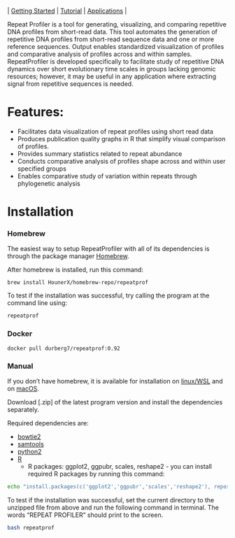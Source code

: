 
| [Getting Started](./gettingstarted.md) | [Tutorial](./tutorial.md) | [Applications](./uses.md) |


Repeat Profiler is a tool for generating, visualizing, and comparing repetitive DNA profiles from short-read data. This tool automates the generation of repetitive DNA profiles from short-read sequence data and one or more reference sequences. Output enables standardized visualization of profiles and comparative analysis of profiles across and within samples. RepeatProfiler is developed specifically to facilitate study of repetitive DNA dynamics over short evolutionary time scales in groups lacking genomic resources; however, it may be useful in any application where extracting signal from repetitive sequences is needed.


# Features:

  - Facilitates data visualization of repeat profiles using short read data
  - Produces publication quality graphs in R that simplify visual comparison of profiles.
  - Provides summary statistics related to repeat abundance
  - Conducts comparative analysis of profiles shape across and within user specified groups
  - Enables comparative study of variation within repeats through phylogenetic analysis


# Installation
### Homebrew
The easiest way to setup RepeatProfiler with all of its dependencies is through the package manager [Homebrew].

After homebrew is installed, run this command:
```
brew install HounerX/homebrew-repo/repeatprof
```

To test if the installation was successful, try calling the program at the command line using:

```sh
repeatprof
```

### Docker
```
docker pull durberg7/repeatprof:0.92
```

### Manual
If you don’t have homebrew, it is available for installation on [linux/WSL] and on [macOS].

Download [.zip] of the latest program version and install the dependencies separately.

Required dependencies are:
 - [bowtie2]
 - [samtools]
 - [python2]
 - [R]
    - R packages: ggplot2, ggpubr, scales, reshape2 - 
you can install required R packages by running this command:  

```sh
echo "install.packages(c('ggplot2','ggpubr','scales','reshape2'), repos=\"https://cran.rstudio.com\")" | R --no-save
```

To test if the installation was successful, set the current directory to the unzipped file from above and run the following command in terminal. The words “REPEAT PROFILER” should print to the screen.  

```sh
bash repeatprof
```

[//]: #
  [Homebrew]: <https://brew.sh/>
  [linux/WSL]: <https://docs.brew.sh/Homebrew-on-Linux>
  [macOS]: <https://brew.sh/>
  [bowtie2]: <https://github.com/BenLangmead/bowtie2>
  [samtools]: <http://www.htslib.org/doc/samtools.html>
  [python2]: <https://www.python.org/downloads/>
  [R]: <https://www.r-project.org/>
